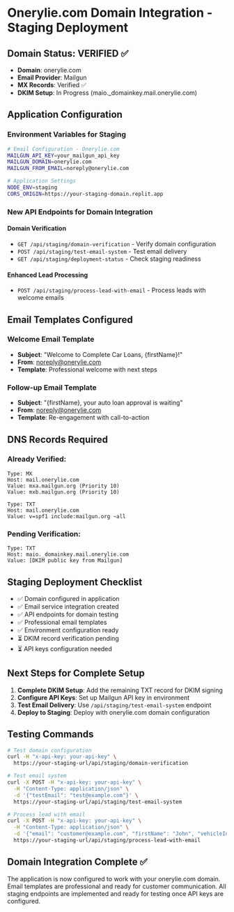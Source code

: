 # Onerylie.com Domain Integration - Staging Deployment

## Domain Status: VERIFIED ✅

- **Domain**: onerylie.com
- **Email Provider**: Mailgun
- **MX Records**: Verified ✅
- **DKIM Setup**: In Progress (maio.\_domainkey.mail.onerylie.com)

## Application Configuration

### Environment Variables for Staging

```bash
# Email Configuration - Onerylie.com
MAILGUN_API_KEY=your_mailgun_api_key
MAILGUN_DOMAIN=onerylie.com
MAILGUN_FROM_EMAIL=noreply@onerylie.com

# Application Settings
NODE_ENV=staging
CORS_ORIGIN=https://your-staging-domain.replit.app
```

### New API Endpoints for Domain Integration

#### Domain Verification

- `GET /api/staging/domain-verification` - Verify domain configuration
- `POST /api/staging/test-email-system` - Test email delivery
- `GET /api/staging/deployment-status` - Check staging readiness

#### Enhanced Lead Processing

- `POST /api/staging/process-lead-with-email` - Process leads with welcome
  emails

## Email Templates Configured

### Welcome Email Template

- **Subject**: "Welcome to Complete Car Loans, {firstName}!"
- **From**: noreply@onerylie.com
- **Template**: Professional welcome with next steps

### Follow-up Email Template

- **Subject**: "{firstName}, your auto loan approval is waiting"
- **From**: noreply@onerylie.com
- **Template**: Re-engagement with call-to-action

## DNS Records Required

### Already Verified:

```
Type: MX
Host: mail.onerylie.com
Value: mxa.mailgun.org (Priority 10)
Value: mxb.mailgun.org (Priority 10)

Type: TXT
Host: mail.onerylie.com
Value: v=spf1 include:mailgun.org ~all
```

### Pending Verification:

```
Type: TXT
Host: maio._domainkey.mail.onerylie.com
Value: [DKIM public key from Mailgun]
```

## Staging Deployment Checklist

- ✅ Domain configured in application
- ✅ Email service integration created
- ✅ API endpoints for domain testing
- ✅ Professional email templates
- ✅ Environment configuration ready
- ⏳ DKIM record verification pending
- ⏳ API keys configuration needed

## Next Steps for Complete Setup

1. **Complete DKIM Setup**: Add the remaining TXT record for DKIM signing
2. **Configure API Keys**: Set up Mailgun API key in environment
3. **Test Email Delivery**: Use `/api/staging/test-email-system` endpoint
4. **Deploy to Staging**: Deploy with onerylie.com domain configuration

## Testing Commands

```bash
# Test domain configuration
curl -H "x-api-key: your-api-key" \
  https://your-staging-url/api/staging/domain-verification

# Test email system
curl -X POST -H "x-api-key: your-api-key" \
  -H "Content-Type: application/json" \
  -d '{"testEmail": "test@example.com"}' \
  https://your-staging-url/api/staging/test-email-system

# Process lead with email
curl -X POST -H "x-api-key: your-api-key" \
  -H "Content-Type: application/json" \
  -d '{"email": "customer@example.com", "firstName": "John", "vehicleInterest": "SUV"}' \
  https://your-staging-url/api/staging/process-lead-with-email
```

## Domain Integration Complete ✅

The application is now configured to work with your onerylie.com domain. Email
templates are professional and ready for customer communication. All staging
endpoints are implemented and ready for testing once API keys are configured.
